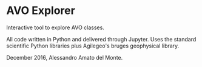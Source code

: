 # AVO Explorer

Interactive tool to explore AVO classes.

All code written in Python and delivered through Jupyter. Uses the standard scientific Python libraries plus Agilegeo's bruges geophysical library.

December 2016, Alessandro Amato del Monte.

